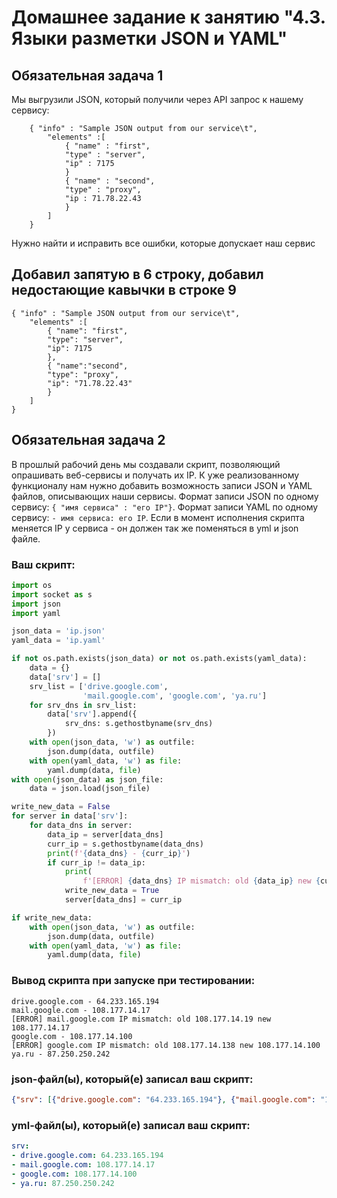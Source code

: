 # Домашнее задание к занятию "4.3. Языки разметки JSON и YAML"


## Обязательная задача 1
Мы выгрузили JSON, который получили через API запрос к нашему сервису:
```
    { "info" : "Sample JSON output from our service\t",
        "elements" :[
            { "name" : "first",
            "type" : "server",
            "ip" : 7175 
            }
            { "name" : "second",
            "type" : "proxy",
            "ip : 71.78.22.43
            }
        ]
    }
```
  Нужно найти и исправить все ошибки, которые допускает наш сервис
  
  Добавил запятую в 6 строку, добавил недостающие кавычки в строке 9  
  --
```
{ "info" : "Sample JSON output from our service\t",
    "elements" :[
        { "name": "first",
        "type": "server",
        "ip": 7175 
        },
        { "name":"second",
        "type": "proxy",
        "ip": "71.78.22.43"
        }
    ]
}
```
## Обязательная задача 2
В прошлый рабочий день мы создавали скрипт, позволяющий опрашивать веб-сервисы и получать их IP. К уже реализованному функционалу нам нужно добавить возможность записи JSON и YAML файлов, описывающих наши сервисы. Формат записи JSON по одному сервису: `{ "имя сервиса" : "его IP"}`. Формат записи YAML по одному сервису: `- имя сервиса: его IP`. Если в момент исполнения скрипта меняется IP у сервиса - он должен так же поменяться в yml и json файле.

### Ваш скрипт:
```python
import os
import socket as s
import json
import yaml

json_data = 'ip.json'
yaml_data = 'ip.yaml'

if not os.path.exists(json_data) or not os.path.exists(yaml_data):
    data = {}
    data['srv'] = []
    srv_list = ['drive.google.com',
                'mail.google.com', 'google.com', 'ya.ru']
    for srv_dns in srv_list:
        data['srv'].append({
            srv_dns: s.gethostbyname(srv_dns)
        })
    with open(json_data, 'w') as outfile:
        json.dump(data, outfile)
    with open(yaml_data, 'w') as file:
        yaml.dump(data, file)
with open(json_data) as json_file:
    data = json.load(json_file)

write_new_data = False
for server in data['srv']:
    for data_dns in server:
        data_ip = server[data_dns]
        curr_ip = s.gethostbyname(data_dns)
        print(f'{data_dns} - {curr_ip}')
        if curr_ip != data_ip:
            print(
                f'[ERROR] {data_dns} IP mismatch: old {data_ip} new {curr_ip}')
            write_new_data = True
            server[data_dns] = curr_ip

if write_new_data:
    with open(json_data, 'w') as outfile:
        json.dump(data, outfile)
    with open(yaml_data, 'w') as file:
        yaml.dump(data, file)
```

### Вывод скрипта при запуске при тестировании:
```
drive.google.com - 64.233.165.194
mail.google.com - 108.177.14.17
[ERROR] mail.google.com IP mismatch: old 108.177.14.19 new 108.177.14.17
google.com - 108.177.14.100
[ERROR] google.com IP mismatch: old 108.177.14.138 new 108.177.14.100
ya.ru - 87.250.250.242
```

### json-файл(ы), который(е) записал ваш скрипт:
```json
{"srv": [{"drive.google.com": "64.233.165.194"}, {"mail.google.com": "108.177.14.17"}, {"google.com": "108.177.14.100"}, {"ya.ru": "87.250.250.242"}]}
```

### yml-файл(ы), который(е) записал ваш скрипт:
```yaml
srv:
- drive.google.com: 64.233.165.194
- mail.google.com: 108.177.14.17
- google.com: 108.177.14.100
- ya.ru: 87.250.250.242
```
